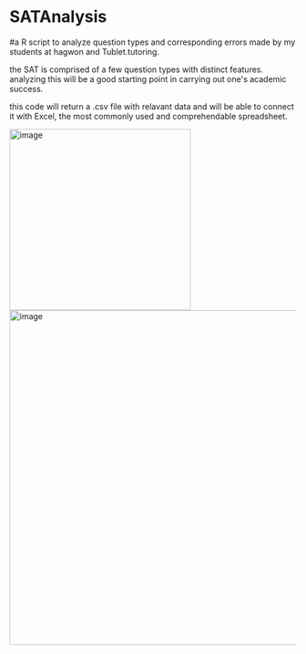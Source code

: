 # SATAnalysis
#a R script to analyze question types and corresponding errors made by my students at hagwon and Tublet.tutoring. 

the SAT is comprised of a few question types with distinct features. analyzing this will be a good starting point in carrying out one's academic success.

this code will return a .csv file with relavant data and will be able to connect it with Excel, the most commonly used and comprehendable spreadsheet. 

<img width="318" alt="image" src="https://user-images.githubusercontent.com/92968898/175095354-67eb4f90-b60e-4ac6-9999-0602faf5afad.png">

<img width="587" alt="image" src="https://user-images.githubusercontent.com/92968898/175095931-da43aae7-f7ee-464d-ae7f-cdd958c7e7c8.png">
